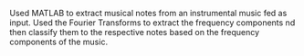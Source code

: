 Used MATLAB to extract musical notes from an instrumental music fed as input. Used the Fourier Transforms to extract the frequency components nd then classify them to the respective notes based on the frequency components of the music.